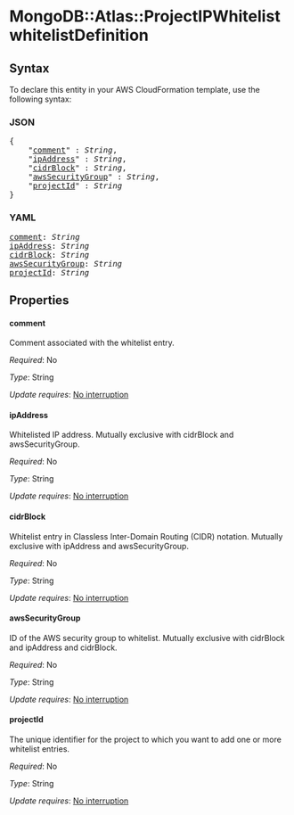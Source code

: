 # MongoDB::Atlas::ProjectIPWhitelist whitelistDefinition

## Syntax

To declare this entity in your AWS CloudFormation template, use the following syntax:

### JSON

<pre>
{
    "<a href="#comment" title="comment">comment</a>" : <i>String</i>,
    "<a href="#ipaddress" title="ipAddress">ipAddress</a>" : <i>String</i>,
    "<a href="#cidrblock" title="cidrBlock">cidrBlock</a>" : <i>String</i>,
    "<a href="#awssecuritygroup" title="awsSecurityGroup">awsSecurityGroup</a>" : <i>String</i>,
    "<a href="#projectid" title="projectId">projectId</a>" : <i>String</i>
}
</pre>

### YAML

<pre>
<a href="#comment" title="comment">comment</a>: <i>String</i>
<a href="#ipaddress" title="ipAddress">ipAddress</a>: <i>String</i>
<a href="#cidrblock" title="cidrBlock">cidrBlock</a>: <i>String</i>
<a href="#awssecuritygroup" title="awsSecurityGroup">awsSecurityGroup</a>: <i>String</i>
<a href="#projectid" title="projectId">projectId</a>: <i>String</i>
</pre>

## Properties

#### comment

Comment associated with the whitelist entry.

_Required_: No

_Type_: String

_Update requires_: [No interruption](https://docs.aws.amazon.com/AWSCloudFormation/latest/UserGuide/using-cfn-updating-stacks-update-behaviors.html#update-no-interrupt)

#### ipAddress

Whitelisted IP address. Mutually exclusive with cidrBlock and awsSecurityGroup.

_Required_: No

_Type_: String

_Update requires_: [No interruption](https://docs.aws.amazon.com/AWSCloudFormation/latest/UserGuide/using-cfn-updating-stacks-update-behaviors.html#update-no-interrupt)

#### cidrBlock

Whitelist entry in Classless Inter-Domain Routing (CIDR) notation. Mutually exclusive with ipAddress and awsSecurityGroup.

_Required_: No

_Type_: String

_Update requires_: [No interruption](https://docs.aws.amazon.com/AWSCloudFormation/latest/UserGuide/using-cfn-updating-stacks-update-behaviors.html#update-no-interrupt)

#### awsSecurityGroup

ID of the AWS security group to whitelist. Mutually exclusive with cidrBlock and ipAddress and cidrBlock.

_Required_: No

_Type_: String

_Update requires_: [No interruption](https://docs.aws.amazon.com/AWSCloudFormation/latest/UserGuide/using-cfn-updating-stacks-update-behaviors.html#update-no-interrupt)

#### projectId

The unique identifier for the project to which you want to add one or more whitelist entries.

_Required_: No

_Type_: String

_Update requires_: [No interruption](https://docs.aws.amazon.com/AWSCloudFormation/latest/UserGuide/using-cfn-updating-stacks-update-behaviors.html#update-no-interrupt)

